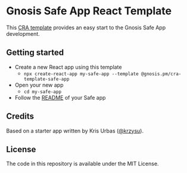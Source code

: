# Gnosis Safe App React Template

This [CRA template](https://create-react-app.dev/docs/custom-templates/) provides an easy start to the Gnosis Safe App development. 

## Getting started

- Create a new React app using this template
  - `npx create-react-app my-safe-app --template @gnosis.pm/cra-template-safe-app`
- Open your new app
  - `cd my-safe-app`
- Follow the [README](template/README.md) of your Safe app


## Credits

Based on a starter app written by Kris Urbas ([@krzysu](https://twitter.com/krzysu)).

## License

The code in this repository is available under the MIT License.
